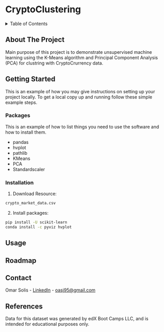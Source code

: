 # CryptoClustering

<!-- TABLE OF CONTENTS -->
<details>
  <summary>Table of Contents</summary>
  <ol>
    <li>
      <a href="#about-the-project">About The Project</a>
      <ul>
        <li><a href="#built-with">Built With</a></li>
      </ul>
    </li>
    <li>
      <a href="#getting-started">Getting Started</a>
      <ul>
        <li><a href="#prerequisites">Prerequisites</a></li>
        <li><a href="#installation">Installation</a></li>
      </ul>
    </li>
    <li><a href="#keyVis">Key Visuals</a></li>
    <li><a href="#roadmap">Roadmap</a></li>
    <li><a href="#contact">Contact</a></li>
    <li><a href="#references">References</a></li>
  </ol>
</details>

<!-- ABOUT THE PROJECT -->
## About The Project

Main purpose of this project is to demonstrate unsupervised machine learning using the K-Means algorithm and Principal Component Analysis (PCA) for clustring with CryptoCrurrency data.

<!-- GETTING STARTED -->
## Getting Started

This is an example of how you may give instructions on setting up your project locally.
To get a local copy up and running follow these simple example steps.

### Packages 

This is an example of how to list things you need to use the software and how to install them.
- pandas 
- hvplot
- pathlib
- KMeans
- PCA
- Standardscaler

### Installation

1. Download Resource: 

``` sh
crypto_market_data.csv
```
2. Install packages:
       
``` sh
pip install -U scikit-learn
conda install -c pyviz hvplot
```

<!-- USAGE EXAMPLES -->
## Usage

<!-- ROADMAP -->
## Roadmap

<!-- CONTACT -->
## Contact

Omar Solis - [LinkedIn](https://www.linkedin.com/in/omar-solis-m-s-564639143/) - oasj95@gmail.com

<!-- References  -->
## References

Data for this dataset was generated by edX Boot Camps LLC, and is intended for educational purposes only.

<!-- MARKDOWN LINKS & IMAGES -->
<!-- https://www.markdownguide.org/basic-syntax/#reference-style-links -->
